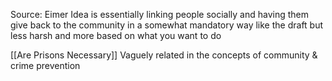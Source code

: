 Source: Eimer
Idea is essentially linking people socially and having them give back to the community in a somewhat mandatory way
like the draft but less harsh and more based on what you want to do

[[Are Prisons Necessary]] Vaguely related in the concepts of community & crime prevention